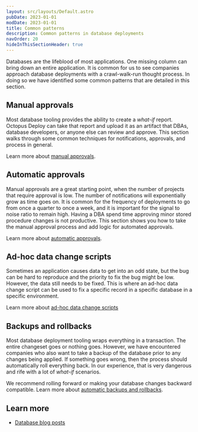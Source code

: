 ```yaml
---
layout: src/layouts/Default.astro
pubDate: 2023-01-01
modDate: 2023-01-01
title: Common patterns
description: Common patterns in database deployments
navOrder: 20
hideInThisSectionHeader: true
---
```


Databases are the lifeblood of most applications.  One missing column can bring down an entire application.  It is common for us to see companies approach database deployments with a crawl-walk-run thought process.  In doing so we have identified some common patterns that are detailed in this section.

## Manual approvals

Most database tooling provides the ability to create a *what-if* report.  Octopus Deploy can take that report and upload it as an artifact that DBAs, database developers, or anyone else can review and approve.  This section walks through some common techniques for notifications, approvals, and process in general.

Learn more about [manual approvals](/docs/deployments/databases/common-patterns/manual-approvals).

## Automatic approvals

Manual approvals are a great starting point, when the number of projects that require approval is low.  The number of notifications will exponentially grow as time goes on.  It is common for the frequency of deployments to go from once a quarter to once a week, and it is important for the signal to noise ratio to remain high.  Having a DBA spend time approving minor stored procedure changes is not productive.  This section shows you how to take the manual approval process and add logic for automated approvals.

Learn more about [automatic approvals](/docs/deployments/databases/common-patterns/automatic-approvals).

## Ad-hoc data change scripts

Sometimes an application causes data to get into an odd state, but the bug can be hard to reproduce and the priority to fix the bug might be low. However, the data still needs to be fixed.  This is where an ad-hoc data change script can be used to fix a specific record in a specific database in a specific environment.

Learn more about [ad-hoc data change scripts](/docs/deployments/databases/common-patterns/adhoc-data-changes)

## Backups and rollbacks

Most database deployment tooling wraps everything in a transaction.  The entire changeset goes or nothing goes.  However, we have encountered companies who also want to take a backup of the database prior to any changes being applied.  If something goes wrong, then the process should automatically roll everything back.  In our experience, that is very dangerous and rife with a lot of *what-if* scenarios.

We recommend rolling forward or making your database changes backward compatible.  Learn more about [automatic backups and rollbacks](/docs/deployments/databases/common-patterns/backups-rollbacks).

## Learn more

- [Database blog posts](https://yamldoc.liuyan.wang/blog/tag/database%20deployments)